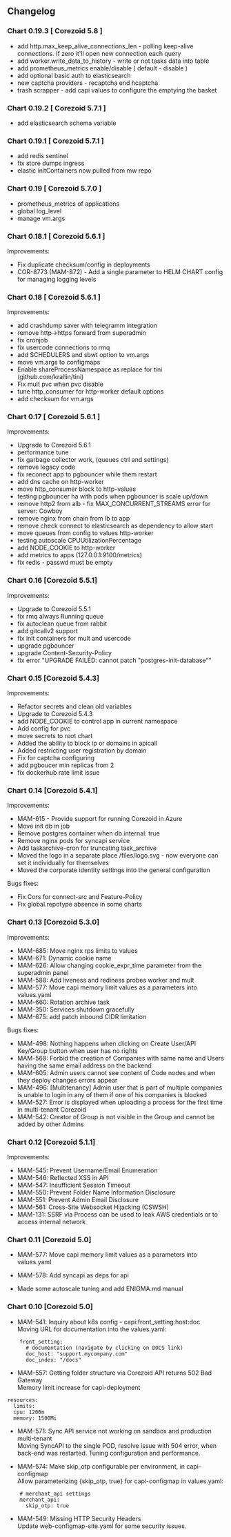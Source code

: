 ## Changelog

### Chart 0.19.3 [ Corezoid 5.8 ]
- add http.max_keep_alive_connections_len - polling keep-alive connections. If zero it'll open new connection each query
- add worker.write_data_to_history - write or not tasks data into table
- add prometheus_metrics enable/disable ( default - disable )
- add optional basic auth to elasticsearch
- new captcha providers - recaptcha end hcaptcha 
- trash scrapper - add capi values to configure the emptying the basket

### Chart 0.19.2 [ Corezoid 5.7.1 ]
- add elasticsearch schema variable

### Chart 0.19.1 [ Corezoid 5.7.1 ]
- add redis sentinel 
- fix store dumps ingress
- elastic initContainers now pulled from mw repo

### Chart 0.19 [ Corezoid 5.7.0 ]
- prometheus_metrics of applications
- global log_level 
- manage vm.args

### Chart 0.18.1 [ Corezoid 5.6.1 ]
Improvements:
- Fix duplicate checksum/config in deployments
- COR-8773 (MAM-872) - Add a single parameter to HELM CHART config for managing logging levels

### Chart 0.18 [ Corezoid 5.6.1 ]
Improvements:
- add crashdump saver with telegramm integration
- remove http->https forward from superadmin
- fix cronjob
- fix usercode connections to rmq
- add SCHEDULERS and sbwt option to vm.args
- move vm.args to configmaps
- Enable shareProcessNamespace as replace for tini (github.com/krallin/tini)
- Fix mult pvc when pvc disable
- tune http_consumer for http-worker default options
- add checksum for vm.args

### Chart 0.17 [ Corezoid 5.6.1 ]
Improvements:
- Upgrade to Corezoid 5.6.1
- performance tune
- fix garbage collector work, (queues ctrl and settings)
- remove legacy code
- fix reconect app to pgbouncer while them restart
- add dns cache on http-worker
- move http_consumer block to http-values
- testing pgbouncer ha with pods when pgbouncer is scale up/down
- remove http2 from alb - fix MAX_CONCURRENT_STREAMS error for server: Cowboy
- remove nginx from chain from lb to app
- remove check connect to elasticsearch as dependency to allow start
- move queues from config to  values http-worker 
- testing autoscale CPUUtilizationPercentage
- add NODE_COOKIE to http-worker
- add metrics to apps (127.0.0.1:9100/metrics)
- fix redis - passwd must be empty

### Chart 0.16 [Corezoid 5.5.1]
Improvements:
- Upgrade to Corezoid 5.5.1
- fix rmq always Running queue
- fix autoclean queue from rabbit
- add gitcallv2 support 
- fix init containers for mult and usercode
- upgrade pgbouncer 
- upgrade Content-Security-Policy
- fix error "UPGRADE FAILED: cannot patch "postgres-init-database""

### Chart 0.15 [Corezoid 5.4.3]
Improvements:
- Refactor secrets and clean old variables
- Upgrade to Corezoid 5.4.3
- add NODE_COOKIE to control app in current namespace
- Add config for pvc
- move secrets to root chart
- Added the ability to block ip or domains in apicall
- Added restricting user registration by domain
- Fix for captcha configuring
- add pgboucer min replicas from 2 
- fix dockerhub rate limit issue  



### Chart 0.14 [Corezoid 5.4.1]
Improvements:  
- MAM-615 - Provide support for running Corezoid in Azure 
- Move init db in job
- Remove postgres container when db.internal: true
- Remove nginx pods for syncapi service
- Add taskarchive-cron for truncating task_archive 
- Moved the logo in a separate place /files/logo.svg - now everyone can set it individually for themselves 
- Moved the corporate identity settings into the general configuration 

Bugs fixes:
- Fix Cors for connect-src and Feature-Policy
- Fix global.repotype absence in some charts


### Chart 0.13 [Corezoid 5.3.0]
Improvements:  
- MAM-685: Move nginx rps limits to values  
- MAM-671: Dynamic cookie name  
- MAM-626: Allow changing cookie_expr_time parameter from the superadmin panel  
- MAM-588: Add liveness and rediness probes worker and mult  
- MAM-577: Move capi memory limit values as a parameters into values.yaml  
- MAM-660: Rotation archive task  
- MAM-350: Services shutdown gracefully  
- MAM-675: add patch inbound CIDR limitation  

Bugs fixes:
- MAM-498: Nothing happens when clicking on Create User/API Key/Group button when user has no rights  
- MAM-569: Forbid the creation of Companies with same name and Users having the same email address on the backend  
- MAM-605: Admin users cannot see content of Code nodes and when they deploy changes errors appear  
- MAM-496: [Multitenancy] Admin user that is part of multiple companies is unable to login in any of them if one of his companies is blocked  
- MAM-527: Error is displayed when uploading a process for the first time in multi-tenant Corezoid  
- MAM-542: Creator of Group is not visible in the Group and cannot be added by other Admins 

### Chart 0.12 [Corezoid 5.1.1]
Improvements:  
- MAM-545: Prevent Username/Email Enumeration  
- MAM-546: Reflected XSS in API  
- MAM-547: Insufficient Session Timeout  
- MAM-550: Prevent Folder Name Information Disclosure  
- MAM-551: Prevent Admin Email Disclosure  
- MAM-561: Cross-Site Websocket Hijacking (CSWSH)  
- MAM-131: SSRF via Process can be used to leak AWS credentials or to access internal network  

### Chart 0.11 [Corezoid 5.0]
- MAM-577: Move capi memory limit values as a parameters into values.yaml  

- MAM-578: Add syncapi as deps for api  

- Made some autoscale tuning and add ENIGMA.md manual  

### Chart 0.10 [Corezoid 5.0]

- MAM-541: Inquiry about k8s config - capi:front_setting:host:doc  
Moving URL for documentation into the values.yaml:
```
    front_setting:
      # documentation (navigate by clicking on DOCS link)
      doc_host: "support.mycompany.com"
      doc_index: "/docs"
```

- MAM-557: Getting folder structure via Corezoid API returns 502 Bad Gateway  
Memory limit increase for capi-deployment
```
resources:
  limits:
  cpu: 1200m
  memory: 1500Mi
```

- MAM-571: Sync API service not working on sandbox and production multi-tenant  
Moving SyncAPI to the single POD, resolve issue with 504 error, when back-end was restarted. Tuning configuration and performance.

- MAM-574: Make skip_otp configurable per environment, in capi-configmap  
Allow parameterizing {skip_otp, true} for capi-configmap in values.yaml:
```
    # merchant_api settings
    merchant_api:
      skip_otp: true
```

- MAM-549: Missing HTTP Security Headers  
Update web-configmap-site.yaml for some security issues.
